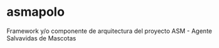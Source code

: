 # asmapolo
Framework y/o componente de arquitectura del proyecto ASM - Agente Salvavidas de Mascotas
